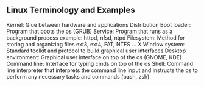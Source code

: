 ## Linux Terminology and Examples

Kernel: Glue between hardware and applications
Distribution
Boot loader: Program that boots the os (GRUB)
Service: Program that runs as a background process example: httpd, nfsd, ntpd
Filesystem: Method for storing and organizing files ext3, ext4, FAT, NTFS ...
X Window system: Standard toolkit and protocol to build graphical user interfaces
Desktop environment: Graphical user interface on top of the os (GNOME, KDE)
Command line: Interface for typing cmds on top of the os
Shell: Command line interpreter that interprets the command line input and instructs the os to perform any necessary tasks and commands (bash, zsh)